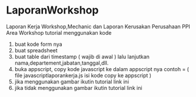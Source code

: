 # LaporanWorkshop
Laporan Kerja Workshop,Mechanic dan Laporan Kerusakan Perusahaan PPI Area Workshop
tutorial menggunakan kode
1. buat kode form nya
2. buat spreadsheet
3. buat table dari timestamp ( wajib di awal ) lalu lanjutkan nama,departement,jabatan,tanggal,dll.
4. buka appscript, copy kode javascript ke dalam appscript nya contoh = ( file javascriptlaporankerja.js isi kode copy ke appscript )
5. jika menggunakan gambar ikutin tutorial link ini
6. jika tidak menggunakan gambar ikutin tutorial link ini
